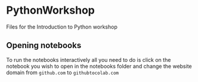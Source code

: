 # PythonWorkshop
Files for the Introduction to Python workshop

## Opening notebooks
To run the notebooks interactively all you need to do is click on the notebook you wish to open in the notebooks folder and change the website domain from `github.com` to `githubtocolab.com`
